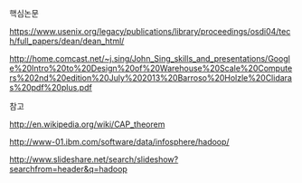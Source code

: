 핵심논문

https://www.usenix.org/legacy/publications/library/proceedings/osdi04/tech/full_papers/dean/dean_html/

http://home.comcast.net/~j.sing/John_Sing_skills_and_presentations/Google%20Intro%20to%20Design%20of%20Warehouse%20Scale%20Computers%202nd%20edition%20July%202013%20Barroso%20Holzle%20Clidaras%20pdf%20plus.pdf


참고

http://en.wikipedia.org/wiki/CAP_theorem

http://www-01.ibm.com/software/data/infosphere/hadoop/

http://www.slideshare.net/search/slideshow?searchfrom=header&q=hadoop
